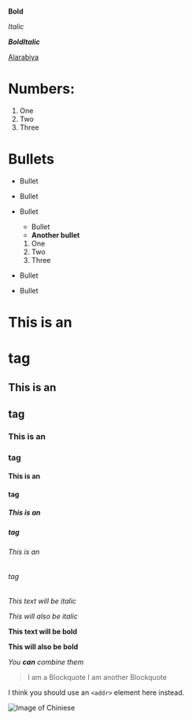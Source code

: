 **Bold**

*Italic*

***BoldItalic***

[Alarabiya](http://www.alarabiya.net)

# Numbers:
1. One
2. Two
3. Three

# Bullets
- Bullet
- Bullet
- Bullet
  - Bullet
  - **Another bullet**
  1. One
  2. Two
  3. Three

- Bullet
- Bullet

# This is an <h1> tag
## This is an <h2> tag
### This is an <h3> tag
#### This is an <h4> tag
##### This is an <h5> tag
###### This is an <h6> tag

*This text will be italic*

_This will also be italic_

**This text will be bold**

__This will also be bold__

_You **can** combine them_

> I am a Blockquote
> I am another Blockquote

I think you should use an
`<addr>` element here instead.

![Image of Chiniese](https://vid.alarabiya.net/images/2020/01/19/12b24213-b2cf-40a4-8e46-43edccb230ad/12b24213-b2cf-40a4-8e46-43edccb230ad_16x9_1200x676.jpg)

